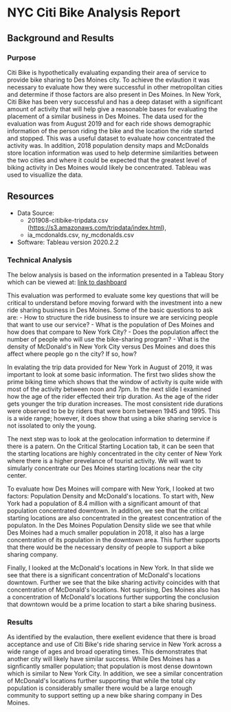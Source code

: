 # NYC Citi Bike Analysis Report

## Background and Results

### Purpose
Citi Bike is hypothetically evaluating expanding their area of service to provide bike sharing to Des Moines city.  To achieve the evlaution it was necessary to evaluate how they were successful in other metropolitan cities and determine if those factors are also present in Des Moines. In New York, Citi Bike has been very successful and has a deep dataset with a significant amount of activity that will help give a reasonable bases for evaluating the placement of a similar business in Des Moines. The data used for the evaluation was from August 2019 and for each ride shows demographic information of the person riding the bike and the location the ride started and stopped.  This was a useful dataset to evaluate how concentrated the activity was.  In addition, 2018 population density maps and McDonalds store location information was used to help determine similarities between the two cities and where it could be expected that the greatest level of biking activity in Des Moines would likely be concentrated.  Tableau was used to visuallize the data.  

## Resources
- Data Source:  
    - 201908-citibike-tripdata.csv (https://s3.amazonaws.com/tripdata/index.html), 
    - ia_mcdonalds.csv, ny_mcdonalds.csv
- Software:  Tableau version 2020.2.2


### Technical Analysis
The below analysis is based on the information presented in a Tableau Story which can be viewed at:
[link to dashboard](https://public.tableau.com/profile/jason.glascock#!/vizhome/CitiBike_Analysis_15938843506300/Story1?publish=yes)

This evaluation was performed to evaluate some key questions that will be critical to understand before moving forward with the investment into a new ride sharing business in Des Moines.  Some of the basic questions to ask are:
    - How to structure the ride business to insure we are servicing people that want to use our service?
    - What is the population of Des Moines and how does that compare to New York City?
    - Does the population affect the number of people who will use the bike-sharing program?
    - What is the density of McDonald's in New York City versus Des Moines and does this affect where people go n the city?  If so, how?

In evalating the trip data provided for New York in August of 2019, it was important to look at some basic information.  The first two slides show the prime biking time which shows that the window of activity is quite wide with most of the activity between noon and 7pm.  In the next slide I examined how the age of the rider effected their trip duration.  As the age of the rider gets younger the trip duration increases.  The most consistent ride durations were observed to be by riders that were born between 1945 and 1995.  This is a wide range; however, it does show that using a bike sharing service is not issolated to only the young.

The next step was to look at the geolocation information to determine if there is a patern.  On the Critical Starting Location tab, it can be seen that the starting locations are highly concentrated in the city center of New York where there is a higher prevelance of tourist activity.  We will want to simularly concentrate our Des Moines starting locations near the city center.  

To evaluate how Des Moines will compare with New York, I looked at two factors: Population Density and McDonald's locations.  To start with, New York had a population of 8.4 million with a significant amount of that population concentrated downtown.  In addition, we see that the critical starting locations are also concentrated in the greatest concentration of the populaton.  In the Des Moines Population Density slide we see that while Des Moines had a much smaller population in 2018, it also has a large concentration of its population in the downtown area.  This further supports that there would be the necessary density of people to support a bike sharing company.

Finally, I looked at the McDonald's locations in New York.  In that slide we see that there is a significant concentration of McDonald's locations downtown.  Further we see that the bike sharing activity coincides with that concentration of McDonald's locations.  Not suprising, Des Moines also has a concentration of McDonald's locations further supporting the conclusion that downtown would be a prime location to start a bike sharing business.


### Results
As identified by the evalaution, there exellent evidence that there is broad acceptance and use of Citi Bike's ride sharing service in New York across a wide range of ages and broad operating times.  This demonstrates that another city will likely have similar success.  While Des Moines has a signficantly smaller population; that population is most dense downtown which is similar to New York City.  In addition, we see a similar concentration of McDonald's locations further supporting that while the total city population is considerably smaller there would be a large enough community to support setting up a new bike sharing company in Des Moines.